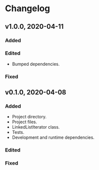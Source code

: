 # Changelog

## v1.0.0, 2020-04-11

### Added

### Edited

- Bumped dependencies.

### Fixed

## v0.1.0, 2020-04-08

### Added

- Project directory.
- Project files.
- LinkedListIterator class.
- Tests.
- Development and runtime dependencies.

### Edited

### Fixed
